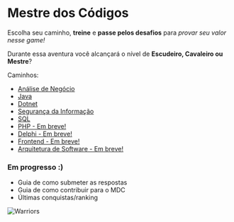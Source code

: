 # Mestre dos Códigos

Escolha seu caminho, **treine** e **passe pelos desafios** para *provar seu valor nesse game!*

Durante essa aventura você alcançará o nível de **Escudeiro, Cavaleiro ou Mestre**?

Caminhos:

* [Análise de Negócio](analise-negocio)
* [Java](java)
* [Dotnet](dotnet)
* [Segurança da Informação](seguranca-informacao)
* [SQL](sql)
* [PHP - Em breve!]()
* [Delphi - Em breve!]()
* [Frontend - Em breve!]()
* [Arquitetura de Software - Em breve!]()

### Em progresso :)

* Guia de como submeter as respostas
* Guia de como contribuir para o MDC
* Últimas conquistas/ranking

![Warriors](https://github.com/db1global/mestre-dos-codigos/blob/master/docs/img/home-warriors.jpg?raw=true)
